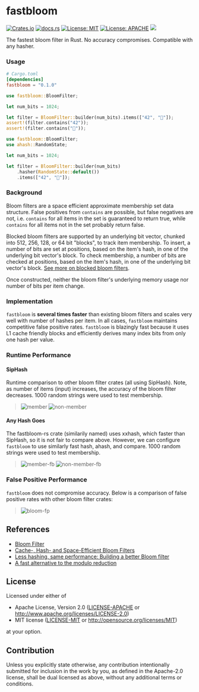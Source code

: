 # fastbloom
[![Crates.io](https://img.shields.io/crates/v/fastbloom.svg)](https://crates.io/crates/fastbloom)
[![docs.rs](https://docs.rs/bloomfilter/badge.svg)](https://docs.rs/fastbloom)
[![License: MIT](https://img.shields.io/badge/License-MIT-blue.svg)](https://github.com/tomtomwombat/fastbloom/blob/main/LICENSE-MIT)
[![License: APACHE](https://img.shields.io/badge/License-Apache-blue.svg)](https://github.com/tomtomwombat/fastbloom/blob/main/LICENSE-Apache)
<a href="https://codecov.io/gh/tomtomwombat/fastbloom">
    <img src="https://codecov.io/gh/tomtomwombat/fastbloom/branch/main/graph/badge.svg">
</a>

The fastest bloom filter in Rust. No accuracy compromises. Compatible with any hasher.


### Usage

```toml
# Cargo.toml
[dependencies]
fastbloom = "0.1.0"
```

```rust
use fastbloom::BloomFilter;

let num_bits = 1024;

let filter = BloomFilter::builder(num_bits).items(["42", "🦀"]);
assert!(filter.contains("42"));
assert!(filter.contains("🦀"));
```

```rust
use fastbloom::BloomFilter;
use ahash::RandomState;

let num_bits = 1024;

let filter = BloomFilter::builder(num_bits)
    .hasher(RandomState::default())
    .items(["42", "🦀"]);
```

### Background
Bloom filters are a space efficient approximate membership set data structure. False positives from `contains` are possible, but false negatives are not, i.e. `contains` for all items in the set is guaranteed to return true, while `contains` for all items not in the set probably return false.

Blocked bloom filters are supported by an underlying bit vector, chunked into 512, 256, 128, or 64 bit "blocks", to track item membership. To insert, a number of bits are set at positions, based on the item's hash, in one of the underlying bit vector's block. To check membership, a number of bits are checked at positions, based on the item's hash, in one of the underlying bit vector's block. [See more on blocked bloom filters](https://web.archive.org/web/20070623102632/http://algo2.iti.uni-karlsruhe.de/singler/publications/cacheefficientbloomfilters-wea2007.pdf).

Once constructed, neither the bloom filter's underlying memory usage nor number of bits per item change.


### Implementation

`fastbloom` is **several times faster** than existing bloom filters and scales very well with number of hashes per item. In all cases, `fastbloom` maintains competitive false positive rates. `fastbloom` is blazingly fast because it uses L1 cache friendly blocks and efficiently derives many index bits from only one hash per value.

### Runtime Performance

#### SipHash
Runtime comparison to other bloom filter crates (all using SipHash). Note, as number of items (input) increases, the accuracy of the bloom filter decreases. 1000 random strings were used to test membership.
> ![member](https://github.com/tomtomwombat/fastbloom/assets/45644087/9523cf6c-a0c5-46e0-854e-0d88a8f8ecf4)
> ![non-member](https://github.com/tomtomwombat/fastbloom/assets/45644087/2a742235-3ecc-4b53-8430-901883bf8a95)


#### Any Hash Goes
The fastbloom-rs crate (similarily named) uses xxhash, which faster than SipHash, so it is not fair to compare above. However, we can configure `fastbloom` to use similarly fast hash, ahash, and compare. 1000 random strings were used to test membership.
> ![member-fb](https://github.com/tomtomwombat/fastbloom/assets/45644087/f06ff60d-eaf4-416c-8af2-0db4622579a3)
> ![non-member-fb](https://github.com/tomtomwombat/fastbloom/assets/45644087/50cf20ed-d062-4c31-bc12-18a8aff2a268)



### False Positive Performance

`fastbloom` does not compromise accuracy. Below is a comparison of false positive rates with other bloom filter crates:
> ![bloom-fp](https://github.com/tomtomwombat/fastbloom/assets/45644087/78ac333f-e1af-44ca-b96b-e4aa8d823675)



## References
- [Bloom Filter](https://brilliant.org/wiki/bloom-filter/)
- [Cache-, Hash- and Space-Efficient Bloom Filters](https://web.archive.org/web/20070623102632/http://algo2.iti.uni-karlsruhe.de/singler/publications/cacheefficientbloomfilters-wea2007.pdf)
- [Less hashing, same performance: Building a better Bloom filter](https://www.eecs.harvard.edu/~michaelm/postscripts/rsa2008.pdf)
- [A fast alternative to the modulo reduction](https://lemire.me/blog/2016/06/27/a-fast-alternative-to-the-modulo-reduction/)

## License

Licensed under either of

 * Apache License, Version 2.0
   ([LICENSE-APACHE](LICENSE-APACHE) or http://www.apache.org/licenses/LICENSE-2.0)
 * MIT license
   ([LICENSE-MIT](LICENSE-MIT) or http://opensource.org/licenses/MIT)

at your option.

## Contribution

Unless you explicitly state otherwise, any contribution intentionally submitted
for inclusion in the work by you, as defined in the Apache-2.0 license, shall be
dual licensed as above, without any additional terms or conditions.
